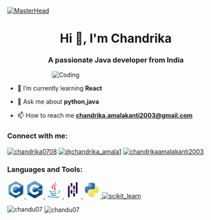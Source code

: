 [![MasterHead](https://camo.githubusercontent.com/69a64c1db5c749cbf9b3cb40c1248ebdc6f6b7788b2d008506910a088af92ecd/68747470733a2f2f70726576696577732e31323372662e636f6d2f696d616765732f6b617270656e6b6f696c69612f6b617270656e6b6f696c6961313830362f6b617270656e6b6f696c69613138303630303031312f3130323938383830362d766563746f722d6c696e652d7765622d636f6e636570742d666f722d70726f6772616d6d696e672d6c696e6561722d7765622d62616e6e65722d666f722d636f64696e672d2e6a7067)](https://chandrika.io)
<h1 align="center">Hi 👋, I'm Chandrika</h1>
<h3 align="center">A passionate Java developer from India</h3>
<img align="right" alt="Coding" width="400" src="https://www.google.com/search?sca_esv=555026186&rlz=1C1CHBF_enIN979IN979&sxsrf=AB5stBiEgMPMPgbRvBsYGjx4Otr-W1egWg:1691557135052&q=animated+coding+gif&tbm=isch&chips=q:animated+coding+gif,g_1:girl:697j3jFiBak%3D&usg=AI4_-kQqtMbWEXeLzF4Z9dmGCg7I1oxWug&sa=X&sqi=2&ved=2ahUKEwjcp5ux5c6AAxVERmwGHcYHCDwQgIoDKAB6BAgZEBE&biw=1536&bih=715&dpr=1.25#imgrc=qQViMd7j3uvKPM">
<p align="left"> 
  <a href="https://twitter.com/" target="blank">
  <img src="https://img.shields.io/twitter/follow/?logo=twitter&style=for-the-badge" alt="" /></a> </p>

- 🌱 I’m currently learning **React**

- 💬 Ask me about **python,java**

- 📫 How to reach me **chandrika.amalakanti2003@gmail.com**

<h3 align="left">Connect with me:</h3>
<p align="left">
<a href="https://www.leetcode.com/chandrika0708" target="blank"><img align="center" src="https://raw.githubusercontent.com/rahuldkjain/github-profile-readme-generator/master/src/images/icons/Social/leet-code.svg" alt="chandrika0708" height="30" width="40" /></a>
<a href="https://www.hackerearth.com/@chandrika_amala1" target="blank"><img align="center" src="https://raw.githubusercontent.com/rahuldkjain/github-profile-readme-generator/master/src/images/icons/Social/hackerearth.svg" alt="@chandrika_amala1" height="30" width="40" /></a>
<a href="https://auth.geeksforgeeks.org/user/chandrikaamalakanti2003" target="blank"><img align="center" src="https://raw.githubusercontent.com/rahuldkjain/github-profile-readme-generator/master/src/images/icons/Social/geeks-for-geeks.svg" alt="chandrikaamalakanti2003" height="30" width="40" /></a>
</p>

<h3 align="left">Languages and Tools:</h3>
<p align="left"> <a href="https://www.cprogramming.com/" target="_blank" rel="noreferrer"> <img src="https://raw.githubusercontent.com/devicons/devicon/master/icons/c/c-original.svg" alt="c" width="40" height="40"/> </a> <a href="https://www.w3schools.com/cpp/" target="_blank" rel="noreferrer"> <img src="https://raw.githubusercontent.com/devicons/devicon/master/icons/cplusplus/cplusplus-original.svg" alt="cplusplus" width="40" height="40"/> </a> <a href="https://www.java.com" target="_blank" rel="noreferrer"> <img src="https://raw.githubusercontent.com/devicons/devicon/master/icons/java/java-original.svg" alt="java" width="40" height="40"/> </a> <a href="https://pandas.pydata.org/" target="_blank" rel="noreferrer"> <img src="https://raw.githubusercontent.com/devicons/devicon/2ae2a900d2f041da66e950e4d48052658d850630/icons/pandas/pandas-original.svg" alt="pandas" width="40" height="40"/> </a> <a href="https://www.python.org" target="_blank" rel="noreferrer"> <img src="https://raw.githubusercontent.com/devicons/devicon/master/icons/python/python-original.svg" alt="python" width="40" height="40"/> </a> <a href="https://scikit-learn.org/" target="_blank" rel="noreferrer"> <img src="https://upload.wikimedia.org/wikipedia/commons/0/05/Scikit_learn_logo_small.svg" alt="scikit_learn" width="40" height="40"/> </a> </p>

<p><img align="left" src="https://github-readme-stats.vercel.app/api/top-langs?username=chandu07&show_icons=true&locale=en&layout=compact" alt="chandu07" /></p>

<p>&nbsp;<img align="center" src="https://github-readme-stats.vercel.app/api?username=chandu07&show_icons=true&locale=en" alt="chandu07" /></p>
